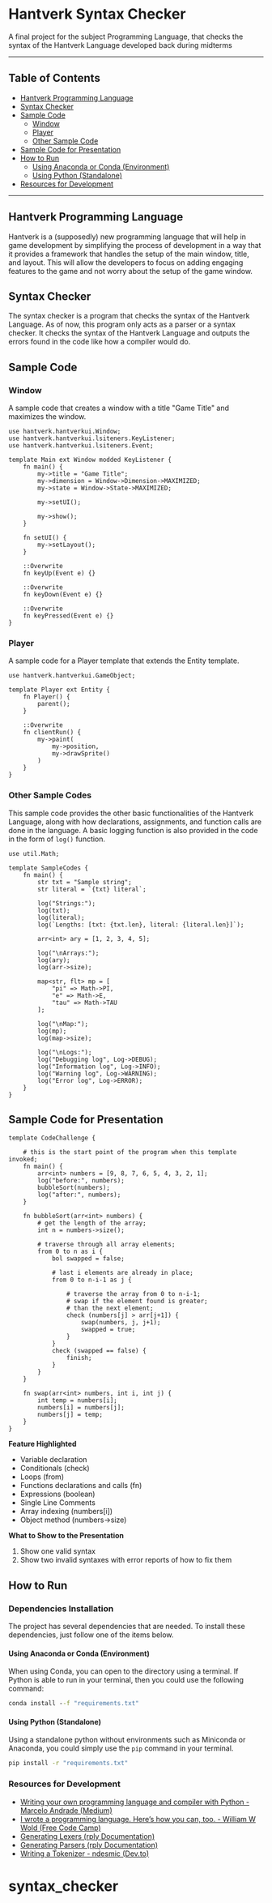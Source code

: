 # Hantverk Syntax Checker

 A final project for the subject Programming Language, that checks the syntax of
 the Hantverk Language developed back during midterms

---

## Table of Contents

- [Hantverk Programming Language](#hantverk-programming-language)
- [Syntax Checker](#syntax-checker)
- [Sample Code](#sample-code)
  - [Window](#window)
  - [Player](#player)
  - [Other Sample Code](#other-sample-codes)
- [Sample Code for Presentation](#sample-code-for-presentation)
- [How to Run](#how-to-run)
  - [Using Anaconda or Conda (Environment)](#using-anaconda-or-conda-environment)
  - [Using Python (Standalone)](#using-python-standalone)
- [Resources for Development](#resources-for-development)

---

## Hantverk Programming Language

Hantverk is a (supposedly) new programming language that will help in game
development by simplifying the process of development in a way that it provides
a framework that handles the setup of the main window, title, and layout. This
will allow the developers to focus on adding engaging features to the game and
not worry about the setup of the game window.

## Syntax Checker

The syntax checker is a program that checks the syntax of the Hantverk Language.
As of now, this program only acts as a parser or a syntax checker. It checks the
syntax of the Hantverk Language and outputs the errors found in the code like how
a compiler would do.

## Sample Code

### Window

A sample code that creates a window with a title "Game Title" and maximizes the
window.

```hantverk
use hantverk.hantverkui.Window;
use hantverk.hantverkui.lsiteners.KeyListener;
use hantverk.hantverkui.lsiteners.Event;

template Main ext Window modded KeyListener {
    fn main() {
        my->title = "Game Title";
        my->dimension = Window->Dimension->MAXIMIZED;
        my->state = Window->State->MAXIMIZED;
        
        my->setUI();
        
        my->show();
    }
    
    fn setUI() {
        my->setLayout();
    }
    
    ::Overwrite
    fn keyUp(Event e) {}
    
    ::Overwrite
    fn keyDown(Event e) {}
    
    ::Overwrite
    fn keyPressed(Event e) {}
}
```

### Player

A sample code for a Player template that extends the Entity template.

```hantverk
use hantverk.hantverkui.GameObject;

template Player ext Entity {
    fn Player() {
        parent();
    }
    
    ::Overwrite
    fn clientRun() {
        my->paint(
            my->position,
            my->drawSprite()
        )
    }
}
```

### Other Sample Codes

This sample code provides the other basic functionalities of the Hantverk
Language, along with how declarations, assignments, and function calls are
done in the language. A basic logging function is also provided in the code
in the form of `log()` function.

```hantverk
use util.Math;

template SampleCodes {
    fn main() {
        str txt = "Sample string";
        str literal = `{txt} literal`;
        
        log("Strings:");
        log(txt);
        log(literal);
        log(`Lengths: [txt: {txt.len}, literal: {literal.len}]`);
        
        arr<int> ary = [1, 2, 3, 4, 5];
        
        log("\nArrays:");
        log(ary);
        log(arr->size);
        
        map<str, flt> mp = [
            "pi" => Math->PI,
            "e" => Math->E,
            "tau" => Math->TAU
        ];
        
        log("\nMap:");
        log(mp);
        log(map->size);
        
        log("\nLogs:");
        log("Debugging log", Log->DEBUG);
        log("Information log", Log->INFO);
        log("Warning log", Log->WARNING);
        log("Error log", Log->ERROR);
    }
}
```

## Sample Code for Presentation

```
template CodeChallenge {

    # this is the start point of the program when this template invoked;
    fn main() {
        arr<int> numbers = [9, 8, 7, 6, 5, 4, 3, 2, 1];
        log("before:", numbers);
        bubbleSort(numbers);
        log("after:", numbers);
    }

    fn bubbleSort(arr<int> numbers) {
        # get the length of the array;
        int n = numbers->size();

        # traverse through all array elements;
        from 0 to n as i {
            bol swapped = false;

            # last i elements are already in place;
            from 0 to n-i-1 as j {

                # traverse the array from 0 to n-i-1;
                # swap if the element found is greater;
                # than the next element;
                check (numbers[j] > arr[j+1]) {
                    swap(numbers, j, j+1);
                    swapped = true;
                }
            }
            check (swapped == false) {
                finish;
            }
        }
    }

    fn swap(arr<int> numbers, int i, int j) {
        int temp = numbers[i];
        numbers[i] = numbers[j];
        numbers[j] = temp;
    }
}
```

**Feature Highlighted**
- Variable declaration
- Conditionals (check)
- Loops (from)
- Functions declarations and calls (fn)
- Expressions (boolean)
- Single Line Comments
- Array indexing (numbers[i])
- Object method (numbers->size)

**What to Show to the Presentation**
1. Show one valid syntax
2. Show two invalid syntaxes with error reports of how to fix them

## How to Run

### Dependencies Installation

The project has several dependencies that are needed. To install these dependencies, just follow one of the items below.

#### Using Anaconda or Conda (Environment)

When using Conda, you can open to the directory using a terminal. If Python is able to run
in your terminal, then you could use the following command:

```bat
conda install --f "requirements.txt"
```

#### Using Python (Standalone)

Using a standalone python without environments such as Miniconda or Anaconda, you could simply use the `pip` command in your terminal.

```bat
pip install -r "requirements.txt"
```

### Resources for Development

- [Writing your own programming language and compiler with Python - Marcelo Andrade (Medium)](https://medium.com/@marcelogdeandrade/writing-your-own-programming-language-and-compiler-with-python-a468970ae6df)
- [I wrote a programming language. Here’s how you can, too. - William W Wold (Free Code Camp)](https://www.freecodecamp.org/news/the-programming-language-pipeline-91d3f449c919/)
- [Generating Lexers (rply Documentation)](https://rply.readthedocs.io/en/latest/users-guide/lexers.html)
- [Generating Parsers (rply Documentation)](https://rply.readthedocs.io/en/latest/users-guide/parsers.html)
- [Writing a Tokenizer - ndesmic (Dev.to)](https://dev.to/ndesmic/writing-a-tokenizer-1j85)
# syntax_checker
